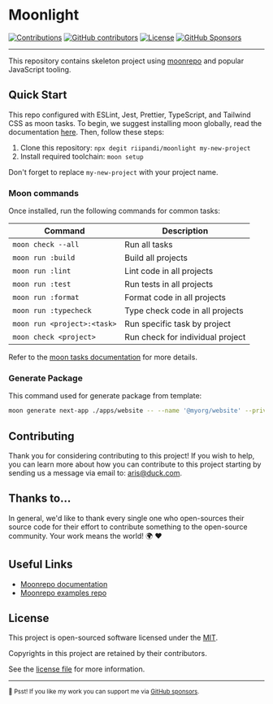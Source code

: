 # Moonlight

[![Contributions](https://img.shields.io/badge/Contributions-welcome-blue.svg?style=flat-square)](./CODE_OF_CONDUCT.md)
[![GitHub contributors](https://img.shields.io/github/contributors/riipandi/moonlight?style=flat-square)](https://github.com/riipandi/moonlight/graphs/contributors)
[![License](https://img.shields.io/github/license/riipandi/moonlight?style=flat-square)][choosealicense]
[![GitHub Sponsors](https://img.shields.io/static/v1?color=26B643&label=Sponsor&message=%E2%9D%A4&logo=GitHub&style=flat-square)](https://github.com/sponsors/riipandi)

<hr>

This repository contains skeleton project using [moonrepo](https://moonrepo.dev/) and popular JavaScript tooling.

## Quick Start

This repo configured with ESLint, Jest, Prettier, TypeScript, and Tailwind CSS as moon tasks.
To begin, we suggest installing moon globally, read the documentation [here](https://moonrepo.dev/docs/install).
Then, follow these steps:

1. Clone this repository: `npx degit riipandi/moonlight my-new-project`
2. Install required toolchain: `moon setup`

Don't forget to replace `my-new-project` with your project name.

### Moon commands

Once installed, run the following commands for common tasks:

| Command                     | Description                      |
| --------------------------- | -------------------------------- |
| `moon check --all`          | Run all tasks                    |
| `moon run :build`           | Build all projects               |
| `moon run :lint`            | Lint code in all projects        |
| `moon run :test`            | Run tests in all projects        |
| `moon run :format`          | Format code in all projects      |
| `moon run :typecheck`       | Type check code in all projects  |
| `moon run <project>:<task>` | Run specific task by project     |
| `moon check <project>`      | Run check for individual project |

Refer to the [moon tasks documentation](https://moonrepo.dev/docs/run-task) for more details.

### Generate Package

This command used for generate package from template:

```sh
moon generate next-app ./apps/website -- --name '@myorg/website' --private
```

## Contributing

Thank you for considering contributing to this project! If you wish to help, you can learn more about how you can contribute to this project
starting by sending us a message via email to: [aris@duck.com][contactmailto].

## Thanks to...

In general, we'd like to thank every single one who open-sources their source code for their effort to contribute
something to the open-source community. Your work means the world! 🌍 ❤️

## Useful Links

- [Moonrepo documentation](https://moonrepo.dev/docs)
- [Moonrepo examples repo](https://github.com/moonrepo/examples)

## License

This project is open-sourced software licensed under the [MIT][choosealicense].

Copyrights in this project are retained by their contributors.

See the [license file](./LICENSE) for more information.

[choosealicense]: https://choosealicense.com/licenses/mit/
[contactmailto]: mailto:aris@duck.com

---

<sub>🤫 Psst! If you like my work you can support me via [GitHub sponsors](https://github.com/sponsors/riipandi).
